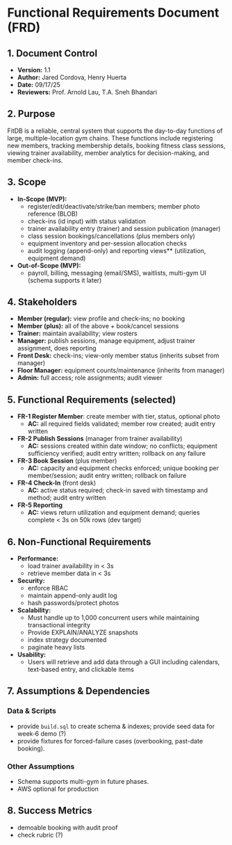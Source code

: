 # Functional Requirements Document (FRD)

## 1. Document Control
- **Version:**  1.1
- **Author:**  Jared Cordova, Henry Huerta
- **Date:**  09/17/25
- **Reviewers:**  Prof. Arnold Lau, T.A. Sneh Bhandari

## 2. Purpose
FitDB is a reliable, central system that supports the day-to-day functions of large, multiple-location gym chains. These functions include registering new members, tracking membership details, booking fitness class sessions, viewing trainer availability, member analytics for decision-making, and member check-ins.

## 3. Scope
- **In-Scope (MVP):**
  - register/edit/deactivate/strike/ban members; member photo reference (BLOB)
  - check-ins (id input) with status validation
  - trainer availability entry (trainer) and session publication (manager)
  - class session bookings/cancellations (plus members only)
  - equipment inventory and per-session allocation checks
  - audit logging (append-only) and reporting views** (utilization, equipment demand)
- **Out-of-Scope (MVP):**
  - payroll, billing, messaging (email/SMS), waitlists, multi-gym UI (schema supports it later)

## 4. Stakeholders
- **Member (regular):** view profile and check-ins; no booking
- **Member (plus):** all of the above + book/cancel sessions
- **Trainer:** maintain availability; view rosters
- **Manager:** publish sessions, manage equipment, adjust trainer assignment, does reporting
- **Front Desk:** check-ins; view-only member status (inherits subset from manager)
- **Floor Manager:** equipment counts/maintenance (inherits from manager)
- **Admin:** full access; role assignments; audit viewer

## 5. Functional Requirements (selected)
- **FR-1 Register Member**: create member with tier, status, optional photo
  - **AC:** all required fields validated; member row created; audit entry written
- **FR-2 Publish Sessions** (manager from trainer availability)
  - **AC:** sessions created within date window; no conflicts; equipment sufficiency verified; audit entry written; rollback on any failure
- **FR-3 Book Session** (plus member)
  - **AC:** capacity and equipment checks enforced; unique booking per member/session; audit entry written; rollback on failure
- **FR-4 Check-In** (front desk)
  - **AC:** active status required; check-in saved with timestamp and method; audit entry written
- **FR-5 Reporting**
  - **AC:** views return utilization and equipment demand; queries complete < 3s on 50k rows (dev target)

## 6. Non-Functional Requirements
- **Performance:**
  - load trainer availability in < 3s
  - retrieve member data in < 3s
- **Security:**
  - enforce RBAC
  - maintain append-only audit log
  - hash passwords/protect photos
- **Scalability:**
  - Must handle up to 1,000 concurrent users while maintaining transactional integrity
  - Provide EXPLAIN/ANALYZE snapshots
  - index strategy documented
  - paginate heavy lists
- **Usability:**
  - Users will retrieve and add data through a GUI including calendars, text-based entry, and clickable items

## 7. Assumptions & Dependencies

### Data & Scripts
- provide `build.sql` to create schema & indexes; provide seed data for week‑6 demo (?)
- provide fixtures for forced-failure cases (overbooking, past-date booking).

### Other Assumptions
- Schema supports multi-gym in future phases.
- AWS optional for production

## 8. Success Metrics
- demoable booking with audit proof
- check rubric (?)
